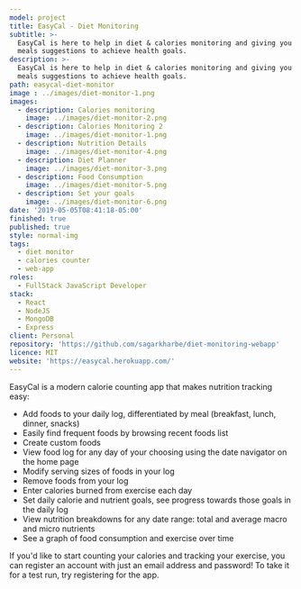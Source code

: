 ```yaml
---
model: project
title: EasyCal - Diet Monitoring
subtitle: >-
  EasyCal is here to help in diet & calories monitoring and giving you curated
  meals suggestions to achieve health goals.
description: >-
  EasyCal is here to help in diet & calories monitoring and giving you curated
  meals suggestions to achieve health goals.
path: easycal-diet-monitor
image : ../images/diet-monitor-1.png
images:
  - description: Calories monitoring
    image: ../images/diet-monitor-2.png
  - description: Calories Monitoring 2
    image: ../images/diet-monitor-1.png
  - description: Nutrition Details
    image: ../images/diet-monitor-4.png
  - description: Diet Planner
    image: ../images/diet-monitor-3.png
  - description: Food Consumption
    image: ../images/diet-monitor-5.png
  - description: Set your goals
    image: ../images/diet-monitor-6.png
date: '2019-05-05T08:41:18-05:00'
finished: true
published: true
style: normal-img
tags:
  - diet monitor
  - calories counter
  - web-app
roles:
  - FullStack JavaScript Developer
stack:
  - React
  - NodeJS
  - MongoDB
  - Express
client: Personal
repository: 'https://github.com/sagarkharbe/diet-monitoring-webapp'
licence: MIT
website: 'https://easycal.herokuapp.com/'
---
```

EasyCal is a modern calorie counting app that makes nutrition tracking easy:

* Add foods to your daily log, differentiated by meal (breakfast, lunch, dinner, snacks)
* Easily find frequent foods by browsing recent foods list
* Create custom foods
* View food log for any day of your choosing using the date navigator on the home page
* Modify serving sizes of foods in your log
* Remove foods from your log
* Enter calories burned from exercise each day
* Set daily calorie and nutrient goals, see progress towards those goals in the daily log
* View nutrition breakdowns for any date range: total and average macro and micro nutrients
* See a graph of food consumption and exercise over time

If you'd like to start counting your calories and tracking your exercise, you can register an account with just an email address and password! To take it for a test run, try registering for the app.
